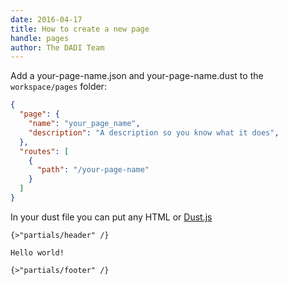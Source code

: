 ```yaml
---
date: 2016-04-17
title: How to create a new page
handle: pages
author: The DADI Team
---
```


Add a your-page-name.json and your-page-name.dust to the `workspace/pages` folder:

```JSON
{
  "page": {
    "name": "your_page_name",
    "description": "A description so you know what it does",
  },
  "routes": [
    {
      "path": "/your-page-name"
    }
  ]
}
```

In your dust file you can put any HTML or [Dust.js](http://www.dustjs.com/)

```dustjs
{>"partials/header" /}

Hello world!

{>"partials/footer" /}
```